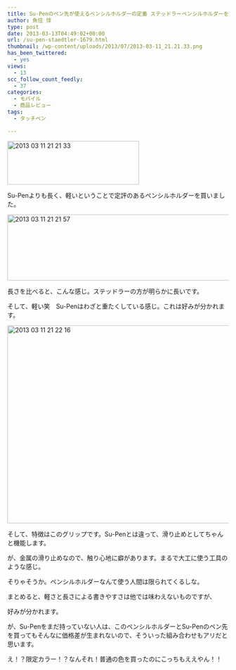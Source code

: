 ```yaml
---
title: Su-Penのペン先が使えるペンシルホルダーの定番 ステッドラーペンシルホルダーを買ってみた
author: 魚住 惇
type: post
date: 2013-03-13T04:49:02+00:00
url: /su-pen-staedtler-1679.html
thumbnail: /wp-content/uploads/2013/07/2013-03-11_21.21.33.png
has_been_twittered:
  - yes
views:
  - 13
scc_follow_count_feedly:
  - 37
categories:
  - モバイル
  - 商品レビュー
tags:
  - タッチペン

---
```

<img decoding="async" loading="lazy" title="2013-03-11_21.21.33.png" src="/wp-content/uploads/2013/03/2013-03-11_21.21.33.png" alt="2013 03 11 21 21 33" width="300" height="99" border="0" />

Su-Penよりも長く、軽いということで定評のあるペンシルホルダーを買いました。

<!--more-->

<img decoding="async" loading="lazy" title="2013-03-11_21.21.57.png" src="/wp-content/uploads/2013/03/2013-03-11_21.21.57.png" alt="2013 03 11 21 21 57" width="600" height="150" border="0" /> 

長さを比べると、こんな感じ。ステッドラーの方が明らかに長いです。</p> 

そして、軽い笑　Su-Penはわざと重たくしている感じ。これは好みが分かれます。

<img decoding="async" loading="lazy" title="2013-03-11 21.22.16.jpg" src="/wp-content/uploads/2013/03/2013-03-11-21.22.16.jpg" alt="2013 03 11 21 22 16" width="600" height="450" border="0" /> 

そして、特徴はこのグリップです。Su-Penとは違って、滑り止めとしてちゃんと機能します。

が、金属の滑り止めなので、触り心地に癖があります。まるで大工に使う工具のような感じ。

そりゃそうか。ペンシルホルダーなんて使う人間は限られてくるしな。</p> 

まとめると、軽さと長さによる書きやすさは他では味わえないものですが、

好みが分かれます。</p> 

が、Su-Penをまだ持っていない人は、このペンシルホルダーとSu-Penのペン先を買ってもそんなに価格差が生まれないので、そういった組み合わせもアリだと思います。</p> 



え！？限定カラー！？なんそれ！普通の色を買ったのにこっちもええやん！！